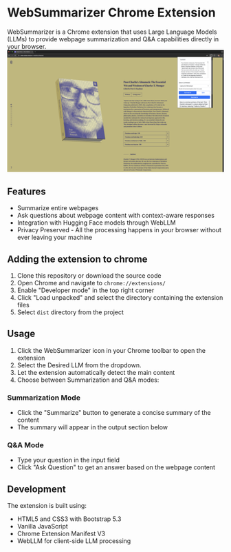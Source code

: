 # WebSummarizer Chrome Extension

WebSummarizer is a Chrome extension that uses Large Language Models (LLMs) to provide webpage summarization and Q&A capabilities directly in your browser.
![WebSummarizer Illustration](screenshot.png)

## Features

- Summarize entire webpages
- Ask questions about webpage content with context-aware responses
- Integration with Hugging Face models through WebLLM
- Privacy Preserved - All the processing happens in your browser without ever leaving your machine

## Adding the extension to chrome

1. Clone this repository or download the source code
2. Open Chrome and navigate to `chrome://extensions/`
3. Enable "Developer mode" in the top right corner
4. Click "Load unpacked" and select the directory containing the extension files
5. Select `dist` directory from the project

## Usage

1. Click the WebSummarizer icon in your Chrome toolbar to open the extension
2. Select the Desired LLM from the dropdown.
3. Let the extension automatically detect the main content
4. Choose between Summarization and Q&A modes:

### Summarization Mode
- Click the "Summarize" button to generate a concise summary of the content
- The summary will appear in the output section below

### Q&A Mode
- Type your question in the input field
- Click "Ask Question" to get an answer based on the webpage content

## Development

The extension is built using:
- HTML5 and CSS3 with Bootstrap 5.3
- Vanilla JavaScript
- Chrome Extension Manifest V3
- WebLLM for client-side LLM processing
